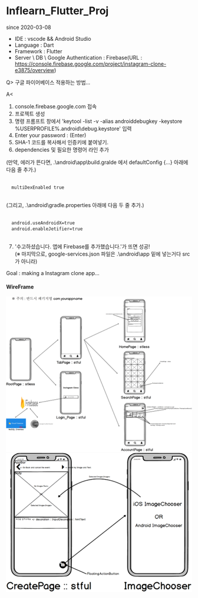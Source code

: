 # Inflearn_Flutter_Proj

since 2020-03-08

* IDE : vscode && Android Studio
* Language : Dart
* Framework : Flutter
* Server \ DB \ Google Authentication : Firebase(URL : https://console.firebase.google.com/project/instagram-clone-e3875/overview)

Q>
  구글 파이어베이스 적용하는 방법...
  
A<
  1. console.firebase.google.com 접속
  2. 프로젝트 생성
  3. 명령 프롬프트 창에서 'keytool -list -v -alias androiddebugkey -keystore %USERPROFILE%\.android\debug.keystore' 입력
  4. Enter your password : (Enter)
  5. SHA-1 코드를 복사해서 인증키에 붙여넣기.
  6. dependencies 및 필요한 명령어 라인 추가
  
  (만약, 에러가 뜬다면, .\android\app\build.gralde 에서 defaultConfig {...} 아래에 다음 줄 추가.)
<pre>
<code>
  multiDexEnabled true
</code>
</pre>

  (그리고, .\android\gradle.properties 아래에 다음 두 줄 추가.)
<pre>
<code>
  android.useAndroidX=true
  android.enableJetifier=true
</code>
</pre>
  
  7. '수고하셨습니다. 앱에 Firebase를 추가했습니다.'가 뜨면 성공! \
  (※ 마지막으로, google-services.json 파일은 .\android\app 밑에 넣는거다 src가 아니라)

Goal : making a Instagram clone app...


#### WireFrame
![Wire_Frame_01](https://github.com/Heongilee/Inflearn_Flutter_Proj/blob/master/New%20Wireframe%201.png?raw=true)
![Wire_Frame_02](https://github.com/Heongilee/Inflearn_Flutter_Proj/blob/master/CreatePage.png?raw=true)
